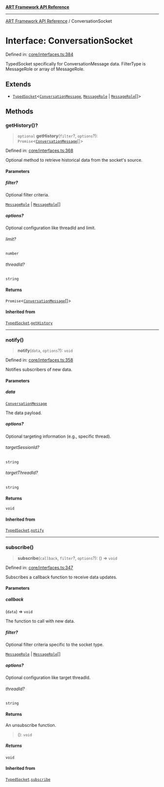 [**ART Framework API Reference**](../README.md)

***

[ART Framework API Reference](../README.md) / ConversationSocket

# Interface: ConversationSocket

Defined in: [core/interfaces.ts:384](https://github.com/hashangit/ART/blob/9aeffde50e4be3211a0a8aa9df0277bb227606b0/src/core/interfaces.ts#L384)

TypedSocket specifically for ConversationMessage data.
FilterType is MessageRole or array of MessageRole.

## Extends

- [`TypedSocket`](TypedSocket.md)\<[`ConversationMessage`](ConversationMessage.md), [`MessageRole`](../enumerations/MessageRole.md) \| [`MessageRole`](../enumerations/MessageRole.md)[]\>

## Methods

### getHistory()?

> `optional` **getHistory**(`filter`?, `options`?): `Promise`\<[`ConversationMessage`](ConversationMessage.md)[]\>

Defined in: [core/interfaces.ts:368](https://github.com/hashangit/ART/blob/9aeffde50e4be3211a0a8aa9df0277bb227606b0/src/core/interfaces.ts#L368)

Optional method to retrieve historical data from the socket's source.

#### Parameters

##### filter?

Optional filter criteria.

[`MessageRole`](../enumerations/MessageRole.md) | [`MessageRole`](../enumerations/MessageRole.md)[]

##### options?

Optional configuration like threadId and limit.

###### limit?

`number`

###### threadId?

`string`

#### Returns

`Promise`\<[`ConversationMessage`](ConversationMessage.md)[]\>

#### Inherited from

[`TypedSocket`](TypedSocket.md).[`getHistory`](TypedSocket.md#gethistory)

***

### notify()

> **notify**(`data`, `options`?): `void`

Defined in: [core/interfaces.ts:358](https://github.com/hashangit/ART/blob/9aeffde50e4be3211a0a8aa9df0277bb227606b0/src/core/interfaces.ts#L358)

Notifies subscribers of new data.

#### Parameters

##### data

[`ConversationMessage`](ConversationMessage.md)

The data payload.

##### options?

Optional targeting information (e.g., specific thread).

###### targetSessionId?

`string`

###### targetThreadId?

`string`

#### Returns

`void`

#### Inherited from

[`TypedSocket`](TypedSocket.md).[`notify`](TypedSocket.md#notify)

***

### subscribe()

> **subscribe**(`callback`, `filter`?, `options`?): () => `void`

Defined in: [core/interfaces.ts:347](https://github.com/hashangit/ART/blob/9aeffde50e4be3211a0a8aa9df0277bb227606b0/src/core/interfaces.ts#L347)

Subscribes a callback function to receive data updates.

#### Parameters

##### callback

(`data`) => `void`

The function to call with new data.

##### filter?

Optional filter criteria specific to the socket type.

[`MessageRole`](../enumerations/MessageRole.md) | [`MessageRole`](../enumerations/MessageRole.md)[]

##### options?

Optional configuration like target threadId.

###### threadId?

`string`

#### Returns

An unsubscribe function.

> (): `void`

##### Returns

`void`

#### Inherited from

[`TypedSocket`](TypedSocket.md).[`subscribe`](TypedSocket.md#subscribe)
